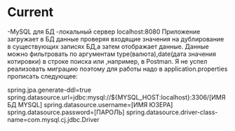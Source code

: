 # Current
-MySQL для БД
-локальный сервер localhost:8080
Приложение загружает в БД данные проверяя входящие значения на дублирование в существующих записях БД,а затем отображает данные.
Данные можно фильтровать по аргументам type(валюта),date(дата значения котировки) в строке поиска или ,например, в Postman.
Я не успел реализовать миграцию поэтому для работы надо в application.properties прописать следующее:

spring.jpa.generate-ddl=true
spring.datasource.url=jdbc:mysql://${MYSQL_HOST:localhost}:3306/[ИМЯ БД MYSQL]
spring.datasource.username=[ИМЯ ЮЗЕРА]
spring.datasource.password=[ПАРОЛЬ]
spring.datasource.driver-class-name=com.mysql.cj.jdbc.Driver








